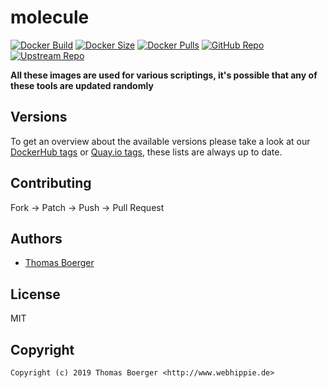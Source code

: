 # molecule

[![Docker Build](https://github.com/toolhippie/molecule/workflows/docker/badge.svg)](https://github.com/toolhippie/molecule/actions?query=workflow%3Adocker) [![Docker Size](https://img.shields.io/docker/image-size/toolhippie/molecule/latest)](https://hub.docker.com/r/toolhippie/molecule) [![Docker Pulls](https://img.shields.io/docker/pulls/toolhippie/molecule)](https://hub.docker.com/r/toolhippie/molecule) [![GitHub Repo](https://img.shields.io/badge/github-repo-yellowgreen)](https://github.com/toolhippie/molecule) [![Upstream Repo](https://img.shields.io/badge/upstream-repo-yellow)](https://github.com/molecule-community/molecule)

**All these images are used for various scriptings, it's possible that any of these tools are updated randomly**

## Versions

To get an overview about the available versions please take a look at our [DockerHub tags](https://hub.docker.com/r/toolhippie/molecule/tags/) or [Quay.io tags](https://quay.io/repository/toolhippie/molecule?tab=tags), these lists are always up to date.

## Contributing

Fork -> Patch -> Push -> Pull Request

## Authors

*  [Thomas Boerger](https://github.com/tboerger)

## License

MIT

## Copyright

```console
Copyright (c) 2019 Thomas Boerger <http://www.webhippie.de>
```
